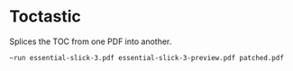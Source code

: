 # Toctastic

Splices the TOC from one PDF into another.

```
~run essential-slick-3.pdf essential-slick-3-preview.pdf patched.pdf
```


